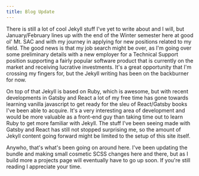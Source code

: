 ```yaml
---
title: Blog Update
---
```

There is still a lot of cool Jekyll stuff I've yet to write about and I will, but January/February lines up with the end of the Winter semester here at good ol' Mt. SAC and with my journey in applying for new positions related to my field. The good news is that my job search might be over, as I'm going over some preliminary details with a new employer for a Technical Support position supporting a fairly popular software product that is currently on the market and receiving lucrative investments. It's a great opportunity that I'm crossing my fingers for, but the Jekyll writing has been on the backburner for now.

On top of that Jekyll is based on Ruby, which is awesome, but with recent developments in Gatsby and React a lot of my free time has gone towards learning vanilla javascript to get ready for the sleu of React/Gatsby books I've been able to acquire. It's a very interesting area of development and would be more valuable as a front-end guy than taking time out to learn Ruby to get more familiar with Jekyll. The stuff I've been seeing made with Gatsby and React has still not stopped surprising me, so the amount of Jekyll content going forward might be limited to the setup of this site itself.

Anywho, that's what's been going on around here. I've been updating the bundle and making small cosmetic SCSS changes here and there, but as I build more a projects page will eventually have to go up soon. If you're still reading I appreciate your time.
